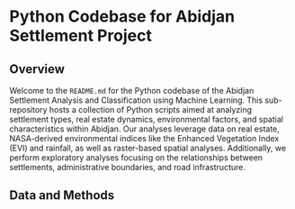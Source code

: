 # Python Codebase for Abidjan Settlement Project

## Overview

Welcome to the `README.md` for the Python codebase of the Abidjan Settlement Analysis and Classification using Machine Learning. This sub-repository hosts a collection of Python scripts aimed at analyzing settlement types, real estate dynamics, environmental factors, and spatial characteristics within Abidjan. Our analyses leverage data on real estate, NASA-derived environmental indices like the Enhanced Vegetation Index (EVI) and rainfall, as well as raster-based spatial analyses. Additionally, we perform exploratory analyses focusing on the relationships between settlements, administrative boundaries, and road infrastructure.

## Data and Methods


